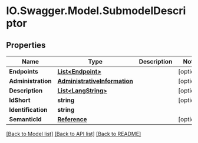 # IO.Swagger.Model.SubmodelDescriptor
## Properties

Name | Type | Description | Notes
------------ | ------------- | ------------- | -------------
**Endpoints** | [**List&lt;Endpoint&gt;**](Endpoint.md) |  | [optional] 
**Administration** | [**AdministrativeInformation**](AdministrativeInformation.md) |  | [optional] 
**Description** | [**List&lt;LangString&gt;**](LangString.md) |  | [optional] 
**IdShort** | **string** |  | [optional] 
**Identification** | **string** |  | 
**SemanticId** | [**Reference**](Reference.md) |  | [optional] 

[[Back to Model list]](../README.md#documentation-for-models) [[Back to API list]](../README.md#documentation-for-api-endpoints) [[Back to README]](../README.md)

